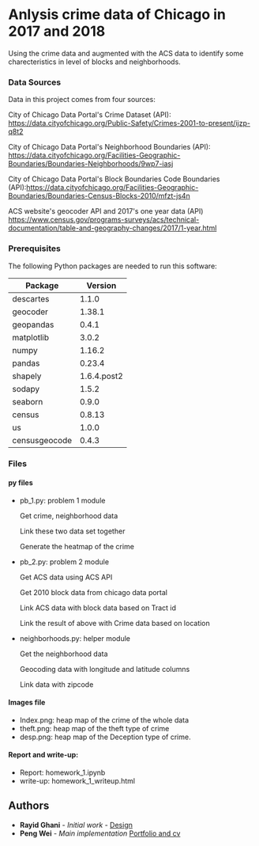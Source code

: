 # Anlysis crime data of Chicago in 2017 and 2018

Using the crime data and augmented with the ACS data to identify some charecteristics in level of blocks and neighborhoods. 

### Data Sources
Data in this project comes from four sources:

City of Chicago Data Portal's Crime Dataset (API): https://data.cityofchicago.org/Public-Safety/Crimes-2001-to-present/ijzp-q8t2

City of Chicago Data Portal's Neighborhood Boundaries (API): https://data.cityofchicago.org/Facilities-Geographic-Boundaries/Boundaries-Neighborhoods/9wp7-iasj

City of Chicago Data Portal's Block Boundaries Code Boundaries (API):https://data.cityofchicago.org/Facilities-Geographic-Boundaries/Boundaries-Census-Blocks-2010/mfzt-js4n

ACS website's geocoder API and 2017's one year data (API) https://www.census.gov/programs-surveys/acs/technical-documentation/table-and-geography-changes/2017/1-year.html

### Prerequisites

The following Python packages are needed to run this software:

| Package | Version |
|  ---- |  ---- |
| descartes | 1.1.0 |
| geocoder | 1.38.1 |
| geopandas | 0.4.1 |
| matplotlib | 3.0.2 |
| numpy | 1.16.2 |
| pandas | 0.23.4 |
| shapely | 1.6.4.post2 |
| sodapy | 1.5.2 |
| seaborn | 0.9.0 |
|census | 0.8.13|
|us |1.0.0|
|censusgeocode|0.4.3|

### Files

#### py files

- pb_1.py: problem 1 module 

    Get crime, neighborhood data

    Link these two data set together

    Generate the heatmap of the crime

- pb_2.py: problem 2 module
    
    Get ACS data using ACS API

    Get 2010 block data from chicago data portal

    Link ACS data with block data based on Tract id

    Link the result of above with Crime data based on location

- neighborhoods.py: helper module

    Get the neighborhood data

    Geocoding data with longitude and latitude columns

    Link data with zipcode

#### Images file

- Index.png: heap map of the crime of the whole data
- theft.png: heap map of the theft type of crime
- desp.png: heap map of the Deception type of crime.

#### Report and write-up:

- Report: homework_1.ipynb
- write-up: homework_1_writeup.html


## Authors

* **Rayid Ghani** - *Initial work* - [Design](https://github.com/dssg/MLforPublicPolicy/tree/master/Assignments)
* **Peng Wei** - *Main implementation* [Portfolio and cv](https://pengwei715.github.io/)